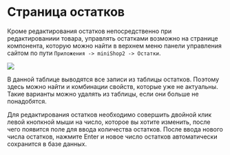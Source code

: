 # Страница остатков

Кроме редактирования остатков непосредственно при редактированиии товара, управлять остатками возможно на странице компонента, которую можно найти в верхнем меню панели управления сайтом по пути `Приложения -> miniShop2 -> Остатки`.

[![](https://file.modx.pro/files/6/7/8/6782f3a9e0bb917e6bb5ac150027fd12s.jpg)](https://file.modx.pro/files/6/7/8/6782f3a9e0bb917e6bb5ac150027fd12.png)

В данной таблице выводятся все записи из таблицы остатков. Поэтому здесь можно найти и комбинации свойств, которые уже не актуальны. Такие варианты можно удалять из таблицы, если они больше не понадобятся.

Для редактирования остатков необходимо совершить двойной клик левой кнопкной мыши на число, которое вы хотите изменить, после чего появится поле для ввода количества остатков. После ввода нового числа остатков, нажмите Enter и новое число остатков автоматически сохранится в базе данных.
